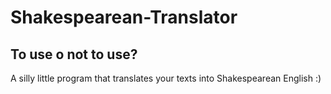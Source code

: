 # Shakespearean-Translator
## To use o not to use?
A silly little program that translates your texts into Shakespearean English :)
